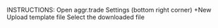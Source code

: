 INSTRUCTIONS:
Open aggr.trade
Settings (bottom right corner)
+New
Upload template file
Select the downloaded file
